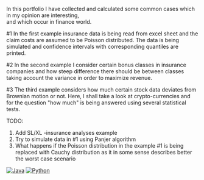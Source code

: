 
 In this portfolio I have collected and calculated some common cases which in my opinion are interesting,   
 and which occur in finance world.                                                      


#1 In the first example insurance data is being read from excel sheet and the claim costs are assumed 
to be Poisson distributed. The data is being simulated and confidence intervals with corresponding 
quantiles are printed.

#2 In the second example I consider certain bonus classes in insurance companies and how steep difference 
there should be between classes taking account the variance in order to maximize revenue.

#3 The third example considers how much certain stock data deviates from Brownian motion or not.
Here, I shall take a look at crypto-currencies and for the question "how much" is 
being answered using several statistical tests.


TODO:  

1) Add SL/XL -insurance analyses example
2) Try to simulate data in #1 using Panjer algorithm
3) What happens if the Poisson distribution in the example #1 is being replaced with Cauchy distribution
as it in some sense describes better the worst case scenario


[![Java](https://img.shields.io/github/languages/top/yourusername/yourrepository?label=Java)](https://github.com/ereekaur/finance)
[![Python](https://img.shields.io/github/languages/top/yourusername/yourrepository?label=Python)](https://github.com/ereekaur/finance)




